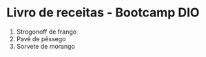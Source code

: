 # Livro de receitas - Bootcamp DIO
1. Strogonoff de frango
2. Pavê de pêssego
3. Sorvete de morango


